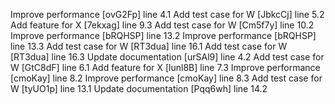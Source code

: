 Improve performance [ovG2Fp] line 4.1
Add test case for W [JbkcCj] line 5.2
Add feature for X [7ekxag] line 9.3
Add test case for W [Cm5f7y] line 10.2
Improve performance [bRQHSP] line 13.2
Improve performance [bRQHSP] line 13.3
Add test case for W [RT3dua] line 16.1
Add test case for W [RT3dua] line 16.3
Update documentation [urSAl9] line 4.2
Add test case for W [GtC8dF] line 6.1
Add feature for X [lunl8B] line 7.3
Improve performance [cmoKay] line 8.2
Improve performance [cmoKay] line 8.3
Add test case for W [tyUO1p] line 13.1
Update documentation [Pqq6wh] line 14.2
